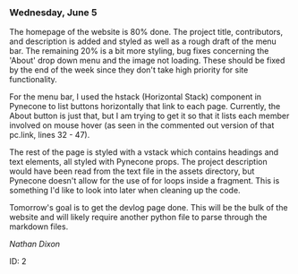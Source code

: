 ### Wednesday, June 5

The homepage of the website is 80% done. The project title, contributors, and description is added and styled as well as a rough draft of the menu bar. The remaining 20% is a bit more styling, bug fixes concerning the 'About' drop down menu and the image not loading. These should be fixed by the end of the week since they don't take high priority for site functionality. 

For the menu bar, I used the hstack (Horizontal Stack) component in Pynecone to list buttons horizontally that link to each page. Currently, the About button is just that, but I am trying to get it so that it lists each member involved on mouse hover (as seen in the commented out version of that pc.link, lines 32 - 47). 

The rest of the page is styled with a vstack which contains headings and text elements, all styled with Pynecone props. The project description would have been read from the text file in the assets directory, but Pynecone doesn't allow for the use of for loops inside a fragment. This is something I'd like to look into later when cleaning up the code. 

Tomorrow's goal is to get the devlog page done. This will be the bulk of the website and will likely require another python file to parse through the markdown files. 

*Nathan Dixon*

ID: 2